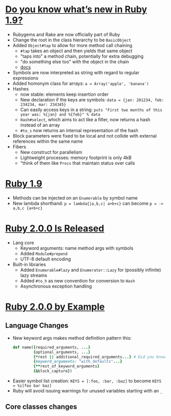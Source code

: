 # [Do you know what’s new in Ruby 1.9?](http://rubylearning.com/blog/2010/10/26/do-you-know-whats-new-in-ruby-1-9/)
- Rubygems and Rake are now officially part of Ruby
- Change the root in the class hierarchy to be `BasicObject`
- Added `Object#tap` to allow for more method call chaining
  - `#tap` takes an object and then yields that same object
  - "taps into" a method chain, potentially for extra debugging
  - "do something else too" with the object in the chain
  - [docs](http://ruby-doc.org/core-2.0.0/Object.html#method-i-tap)
- Symbols are now interpreted as string with regard to regular expressions
- Added homonym class for arrays: `a = Array('apple', 'banana')`
- Hashes
  - now stable: elements keep insertion order
  - New declaration if the keys are symbols: `data = {jan: 201234, feb: 234234, mar: 234345}`
  - Can easily access keys in a string: `puts "First two months of this year was: %{jan} and %{feb}" % data`
  - `Hash#select`, which aims to act like a filter, now returns a hash instead of an array
  - `#to_s` now returns an internal representation of the hash
- Block parameters were fixed to be local and not collide with external references within the same name
- Fibers
  - New construct for parallelism
  - Lightweight processes: memory footprint is only 4kB
  - "think of them like `Procs` that maintain status over calls

# [Ruby 1.9](http://slideshow.rubyforge.org/ruby19.html)
- Methods can be injected on an `Enumerable` by symbol name
- New lambda shorthand: `p = lambda{|a,b,c| a+b+c}` can become `p = -> a,b,c {a+b+c}`

# [Ruby 2.0.0 Is Released](https://www.ruby-lang.org/en/news/2013/02/24/ruby-2-0-0-p0-is-released/#label-8)
- Lang core
  - Keyword arguments: name method args with symbols
  - Added `Module#prepend`
  - UTF-8 default encoding
- Built-in libraries
  - Added `Enumerable#lazy` and `Enumerator::Lazy` for (possibly infinite) lazy streams
  - Added `#to_h` as new convention for conversion to `Hash`
  - Asynchronous exception handling

# [Ruby 2.0.0 by Example](http://blog.marc-andre.ca/2013/02/23/ruby-2-by-example/)

## Language Changes
- New keyword args makes method definition pattern this:
  ```ruby
  def name({required_arguments, ...}
           {optional_arguments, ...}
           {*rest || additional_required_arguments...} # Did you know?
           {keyword_arguments: "with_defaults"...}
           {**rest_of_keyword_arguments}
           {&block_capture})
  ```
- Easier symbol list creation: `KEYS = [:foo, :bar, :baz]` to become `KEYS = %i[foo bar baz]`
- Ruby will avoid issuing warnings for unused variables starting with an `_`

## Core classes changes
